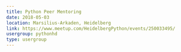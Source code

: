 ```yaml
---
title: Python Peer Mentoring
date: 2018-05-03
location: Marsilius-Arkaden, Heidelberg
link: https://www.meetup.com/HeidelbergPython/events/250033495/
usergroup: pythonhd
type: usergroup
---
```

